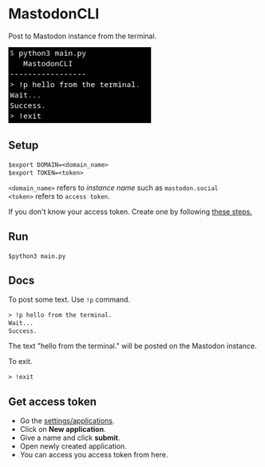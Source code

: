 # MastodonCLI

Post to Mastodon instance from the terminal.

![demo image](assets/demo.png)

## Setup

```console
$export DOMAIN=<domain_name>
$export TOKEN=<token>
```

`<domain_name>` refers to *instance name* such as `mastodon.social`  
`<token>` refers to `access token`.

If you don't know your access token. Create one by following [these
steps.](#get-access-token)



## Run

```console
$python3 main.py
```

## Docs

To post some text. Use ```!p``` command.

```console
> !p hello from the terminal.
Wait...
Success.
```

The text "hello from the terminal." will be posted on the Mastodon instance.

To exit.

```console
> !exit
```


## Get access token

- Go the [settings/applications](https://mastodon.social/settings/applications).
- Click on **New application**.
- Give a name and click **submit**.
- Open newly created application.
- You can access you access token from here.
